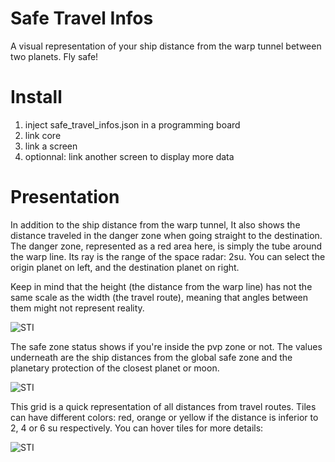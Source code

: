# Safe Travel Infos
A visual representation of your ship distance from the warp tunnel between two planets. Fly safe!

# Install
1) inject safe_travel_infos.json in a programming board
2) link core
3) link a screen
4) optionnal: link another screen to display more data

# Presentation
In addition to the ship distance from the warp tunnel, It also shows the distance traveled in the danger zone when going straight to the destination.
The danger zone, represented as a red area here, is simply the tube around the warp line. Its ray is the range of the space radar: 2su.
You can select the origin planet on left, and the destination planet on right.

Keep in mind that the height (the distance from the warp line) has not the same scale as the width (the travel route), meaning that angles between them might not represent reality.

![STI](https://i.imgur.com/VeDXlbt.png)

The safe zone status shows if you're inside the pvp zone or not. The values underneath are the ship distances from the global safe zone and the planetary protection of the closest planet or moon.

![STI](https://i.imgur.com/0t3unb8.png)

This grid is a quick representation of all distances from travel routes.
Tiles can have different colors: red, orange or yellow if the distance is inferior to 2, 4 or 6 su respectively.
You can hover tiles for more details:

![STI](https://i.imgur.com/U74DtkU.png)
